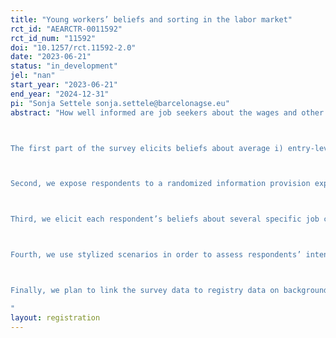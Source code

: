 ```yaml
---
title: "Young workers’ beliefs and sorting in the labor market"
rct_id: "AEARCTR-0011592"
rct_id_num: "11592"
doi: "10.1257/rct.11592-2.0"
date: "2023-06-21"
status: "in_development"
jel: "nan"
start_year: "2023-06-21"
end_year: "2024-12-31"
pi: "Sonja Settele sonja.settele@barcelonagse.eu"
abstract: "How well informed are job seekers about the wages and other amenities offered by different jobs? When deciding which jobs to apply for, how do they weigh wages against other characteristics of the applied-for jobs?  Does poor information distort job seekers’ search and application behavior? To answer these questions, we conduct a survey with an embedded randomized treatment among recent graduates from education programs in Denmark. We tailor the survey to each education program, so that respondents are asked about three specific types of jobs that are relevant, given their educational background. 

The first part of the survey elicits beliefs about average i) entry-level wages at the job type level, ii) success rates of applications, iii) wages five years after starting a career in a given job type.  By comparing elicited beliefs to ground truth measures from administrative registers, we determine the extent of workers’ misperceptions about potential jobs. 

Second, we expose respondents to a randomized information provision experiment in which we inform them about the true average entry-level wages in each of the three relevant education-specific jobs. 

Third, we elicit each respondent’s beliefs about several specific job characteristics she would expect for herself if she was to start her job in each of the three relevant job types. The dimensions we cover are i), ii) and iii) above, as well as expected hours worked in the first and in the fifth year after starting a job, and expected likelihoods of getting along well with colleagues and of performing well on the job. 

Fourth, we use stylized scenarios in order to assess respondents’ intentions for job search. Specifically, we ask about the probability of accepting a job offer in each of the three job types conditional on receiving one, and about the likelihood of sending one’s next application to each of the three job types. 

Finally, we plan to link the survey data to registry data on background characteristics on e.g. sex and parental background (for example, parent’s field of study and job type), actual job search behavior, on final job matches. 
"
layout: registration
---
```


